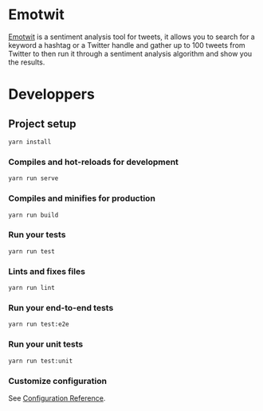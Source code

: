 # Emotwit

[Emotwit](https://emotwit.netlify.com) is a sentiment analysis tool for tweets, it allows you to search for a keyword a hashtag or a Twitter handle and gather up to 100 tweets from Twitter to then run it through a sentiment analysis algorithm and show you the results.

# Developpers

## Project setup
```
yarn install
```

### Compiles and hot-reloads for development
```
yarn run serve
```

### Compiles and minifies for production
```
yarn run build
```

### Run your tests
```
yarn run test
```

### Lints and fixes files
```
yarn run lint
```

### Run your end-to-end tests
```
yarn run test:e2e
```

### Run your unit tests
```
yarn run test:unit
```

### Customize configuration
See [Configuration Reference](https://cli.vuejs.org/config/).
